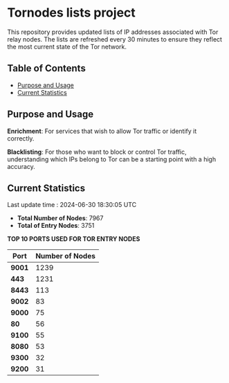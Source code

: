 # Tornodes lists project

This repository provides updated lists of IP addresses associated with Tor relay nodes. The lists are refreshed every 30 minutes to ensure they reflect the most current state of the Tor network.

## Table of Contents

- [Purpose and Usage](#purpose-and-usage)
- [Current Statistics](#current-statistics)


## Purpose and Usage

**Enrichment**: For services that wish to allow Tor traffic or identify it correctly.

**Blacklisting**: For those who want to block or control Tor traffic, understanding which IPs belong to Tor can be a starting point with a high accuracy.

## Current Statistics

Last update time : 2024-06-30 18:30:05 UTC

- **Total Number of Nodes**: 7967
- **Total of Entry Nodes**: 3751

**TOP 10 PORTS USED FOR TOR ENTRY NODES**

| **Port** | **Number of Nodes** |
|------|-----------------|
| **9001**   | 1239  |
| **443**   | 1231  |
| **8443**   | 113  |
| **9002**   | 83  |
| **9000**   | 75  |
| **80**   | 56  |
| **9100**   | 55  |
| **8080**   | 53  |
| **9300**   | 32  |
| **9200**   | 31  |

